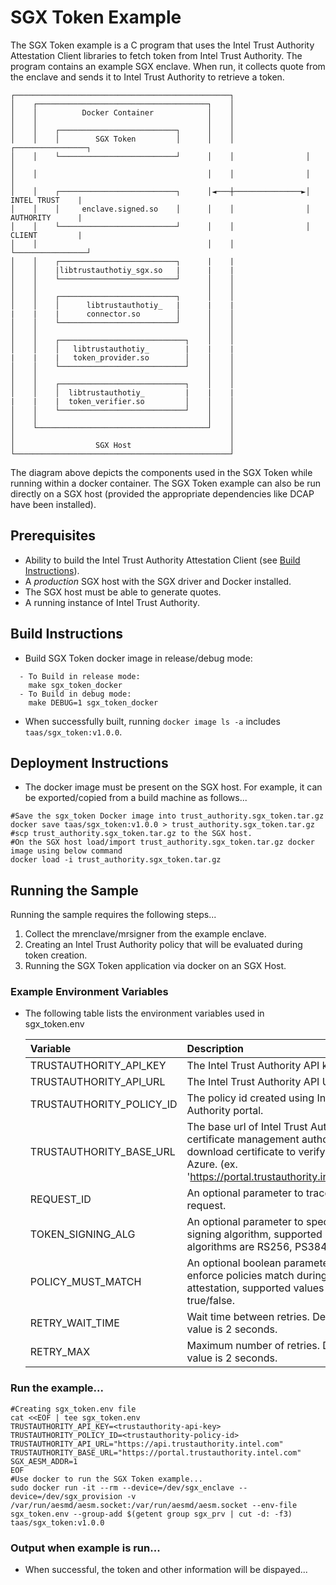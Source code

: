# SGX Token Example
The SGX Token example is a C program that uses the Intel Trust Authority Attestation Client libraries
to fetch token from Intel Trust Authority. The program contains an example SGX enclave. When run, 
it collects quote from the enclave and sends it to Intel Trust Authority to retrieve a token.

```
┌────────────────────────────────────────────────┐
│    ┌──────────────────────────────────────┐    │
│    │          Docker Container            │    │
│    │                                      │    │
│    │    ┌──────────────────────────┐      │    │
│    │    │        SGX Token         │      │    │                ┌────────────────┐
│    │    └──────────────────────────┘      │    │                │                │
│    │                                      │    │                │                │
│    │    ┌──────────────────────────┐      │◄───┼───────────────►│ INTEL TRUST    |
│    │    │     enclave.signed.so    │      │    │                │ AUTHORITY      |
│    │    └──────────────────────────┘      │    │                │ CLIENT         |
│    │                                      │    │                └────────────────┘   
│    │    ┌──────────────────────────┐      |    |                                                  
│    │    |libtrustauthotiy_sgx.so   |      |    |
│    │    └──────────────────────────┘      │    │
│    │                                      │    │              
│    │    ┌──────────────────────────┐      │    │
│    │    │      libtrustauthotiy_   |      |    |
|    |    |      connector.so        │      │    │
│    │    └──────────────────────────┘      │    │
│    │                                      │    │
│    │    ┌────────────────────────────┐    │    │
│    │    │   libtrustauthotiy_        |    |    |
|    |    |   token_provider.so        │    │    │
│    │    └────────────────────────────┘    │    │
│    │                                      │    │
│    │    ┌────────────────────────────┐    │    │
│    │    │  libtrustauthotiy_         |    |    |
|    |    |  token_verifier.so         │    │    │
│    │    └────────────────────────────┘    │    │
│    │                                      │    │
│    └──────────────────────────────────────┘    │
│                                                │
│                  SGX Host                      │
└────────────────────────────────────────────────┘
```
The diagram above depicts the components used in the SGX Token while running within
a docker container. The SGX Token example can also be run directly on a SGX host (provided
the appropriate dependencies like DCAP have been installed).

## Prerequisites
- Ability to build the Intel Trust Authority Attestation Client (see [Build Instructions](../../docs/builds.md)).
- A *production* SGX host with the SGX driver and Docker installed.
- The SGX host must be able to generate quotes.
- A running instance of Intel Trust Authority.

## Build Instructions
- Build  SGX Token docker image in release/debug mode:
```shell
  - To Build in release mode:  
	make sgx_token_docker
  - To Build in debug mode:  
	make DEBUG=1 sgx_token_docker
```
- When successfully built, running `docker image ls -a` includes `taas/sgx_token:v1.0.0`.

## Deployment Instructions

- The docker image must be present on the SGX host.  For example, it can be exported/copied from a build machine as follows...
```shell
#Save the sgx_token Docker image into trust_authority.sgx_token.tar.gz
docker save taas/sgx_token:v1.0.0 > trust_authority.sgx_token.tar.gz
#scp trust_authority.sgx_token.tar.gz to the SGX host.
#On the SGX host load/import trust_authority.sgx_token.tar.gz docker image using below command
docker load -i trust_authority.sgx_token.tar.gz
```

## Running the Sample
Running the sample requires the following steps...
1. Collect the mrenclave/mrsigner from the example enclave.
2. Creating an Intel Trust Authority policy that will be evaluated during token creation.
3. Running the SGX Token application via docker on an SGX Host.

### Example Environment Variables
- The following table lists the environment variables used in sgx_token.env

    |Variable			|Description							|
    |:--------------------------|:--------------------------------------------------------------|
    |TRUSTAUTHORITY_API_KEY	|The Intel Trust Authority API key.				|
    |TRUSTAUTHORITY_API_URL	|The Intel Trust Authority API URL.				|
    |TRUSTAUTHORITY_POLICY_ID	|The policy id created using Intel Trust Authority portal.	|
    |TRUSTAUTHORITY_BASE_URL	|The base url of Intel Trust Authority certificate management authority to download certificate to verify token in Azure. (ex. 'https://portal.trustauthority.intel.com')|
    |REQUEST_ID			|An optional parameter to trace the request.			|
    |TOKEN_SIGNING_ALG|An optional parameter to specify token signing algorithm, supported algorithms are RS256, PS384.|
    |POLICY_MUST_MATCH|An optional boolean parameter to enforce policies match during attestation, supported values are true/false.|
    |RETRY_WAIT_TIME		|Wait time between retries. Default value is 2 seconds.		|
    |RETRY_MAX			|Maximum number of retries. Default value is 2 seconds.		|

### Run the example...
```shell
#Creating sgx_token.env file
cat <<EOF | tee sgx_token.env
TRUSTAUTHORITY_API_KEY=<trustauthority-api-key>
TRUSTAUTHORITY_POLICY_ID=<trustauthority-policy-id>
TRUSTAUTHORITY_API_URL="https://api.trustauthority.intel.com"
TRUSTAUTHORITY_BASE_URL="https://portal.trustauthority.intel.com"
SGX_AESM_ADDR=1
EOF
#Use docker to run the SGX Token example...
sudo docker run -it --rm --device=/dev/sgx_enclave --device=/dev/sgx_provision -v /var/run/aesmd/aesm.socket:/var/run/aesmd/aesm.socket --env-file sgx_token.env --group-add $(getent group sgx_prv | cut -d: -f3) taas/sgx_token:v1.0.0
```

### Output when example is run...
- When successful, the token and other information will be dispayed...
